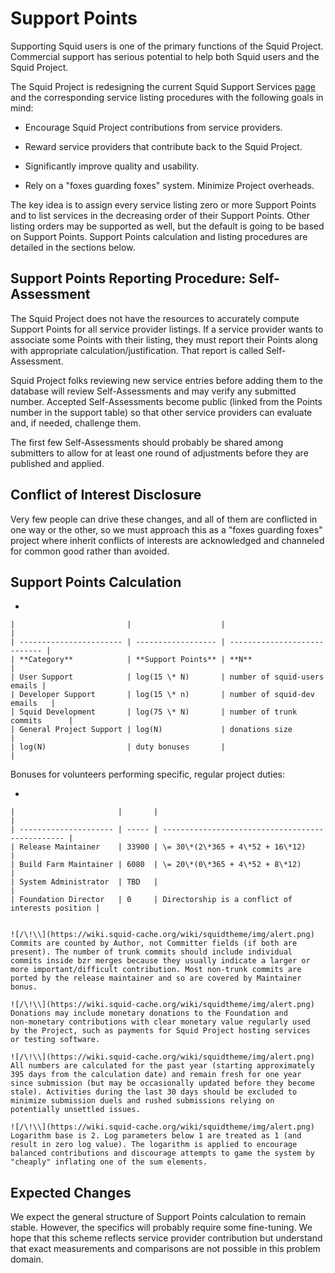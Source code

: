 # Support Points

Supporting Squid users is one of the primary functions of the Squid
Project. Commercial support has serious potential to help both Squid
users and the Squid Project.

The Squid Project is redesigning the current Squid Support Services
[page](http://www.squid-cache.org/Support/services.html) and the
corresponding service listing procedures with the following goals in
mind:

  - Encourage Squid Project contributions from service providers.

  - Reward service providers that contribute back to the Squid Project.

  - Significantly improve
    [](http://www.squid-cache.org/Support/services.html) quality and
    usability.

  - Rely on a "foxes guarding foxes" system. Minimize Project overheads.

The key idea is to assign every service listing zero or more Support
Points and to list services in the decreasing order of their Support
Points. Other listing orders may be supported as well, but the default
is going to be based on Support Points. Support Points calculation and
listing procedures are detailed in the sections below.

## Support Points Reporting Procedure: Self-Assessment

The Squid Project does not have the resources to accurately compute
Support Points for all service provider listings. If a service provider
wants to associate some Points with their listing, they must report
their Points along with appropriate calculation/justification. That
report is called Self-Assessment.

Squid Project folks reviewing new service entries before adding them to
the database will review Self-Assessments and may verify any submitted
number. Accepted Self-Assessments become public (linked from the Points
number in the support table) so that other service providers can
evaluate and, if needed, challenge them.

The first few Self-Assessments should probably be shared among
submitters to allow for at least one round of adjustments before they
are published and applied.

## Conflict of Interest Disclosure

Very few people can drive these changes, and all of them are conflicted
in one way or the other, so we must approach this as a "foxes guarding
foxes" project where inherit conflicts of interests are acknowledged and
channeled for common good rather than avoided.

## Support Points Calculation

  - 
    
    |                         |                    |                              |
    | ----------------------- | ------------------ | ---------------------------- |
    | **Category**            | **Support Points** | **N**                        |
    | User Support            | log(15 \* N)       | number of squid-users emails |
    | Developer Support       | log(15 \* n)       | number of squid-dev emails   |
    | Squid Development       | log(75 \* N)       | number of trunk commits      |
    | General Project Support | log(N)             | donations size               |
    | log(N)                  | duty bonuses       |                              |
    

Bonuses for volunteers performing specific, regular project duties:

  - 
    
    |                       |       |                                                  |
    | --------------------- | ----- | ------------------------------------------------ |
    | Release Maintainer    | 33900 | \= 30\*(2\*365 + 4\*52 + 16\*12)                 |
    | Build Farm Maintainer | 6080  | \= 20\*(0\*365 + 4\*52 + 8\*12)                  |
    | System Administrator  | TBD   |                                                  |
    | Foundation Director   | 0     | Directorship is a conflict of interests position |
    

    ![/\!\\](https://wiki.squid-cache.org/wiki/squidtheme/img/alert.png)
    Commits are counted by Author, not Committer fields (if both are
    present). The number of trunk commits should include individual
    commits inside bzr merges because they usually indicate a larger or
    more important/difficult contribution. Most non-trunk commits are
    ported by the release maintainer and so are covered by Maintainer
    bonus.
    
    ![/\!\\](https://wiki.squid-cache.org/wiki/squidtheme/img/alert.png)
    Donations may include monetary donations to the Foundation and
    non-monetary contributions with clear monetary value regularly used
    by the Project, such as payments for Squid Project hosting services
    or testing software.
    
    ![/\!\\](https://wiki.squid-cache.org/wiki/squidtheme/img/alert.png)
    All numbers are calculated for the past year (starting approximately
    395 days from the calculation date) and remain fresh for one year
    since submission (but may be occasionally updated before they become
    stale). Activities during the last 30 days should be excluded to
    minimize submission duels and rushed submissions relying on
    potentially unsettled issues.
    
    ![/\!\\](https://wiki.squid-cache.org/wiki/squidtheme/img/alert.png)
    Logarithm base is 2. Log parameters below 1 are treated as 1 (and
    result in zero log value). The logarithm is applied to encourage
    balanced contributions and discourage attempts to game the system by
    "cheaply" inflating one of the sum elements.

## Expected Changes

We expect the general structure of Support Points calculation to remain
stable. However, the specifics will probably require some fine-tuning.
We hope that this scheme reflects service provider contribution but
understand that exact measurements and comparisons are not possible in
this problem domain.
